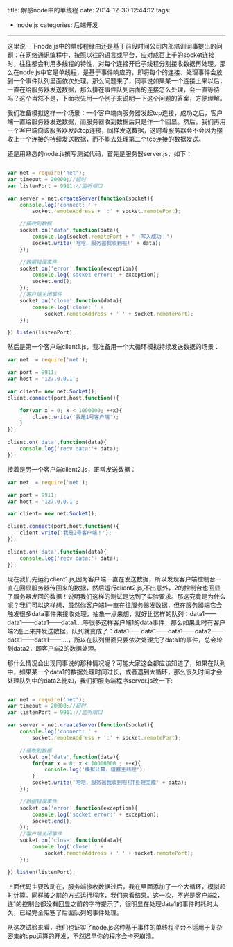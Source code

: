 title: 解惑node中的单线程
date: 2014-12-30 12:44:12
tags:
- node.js
categories: 后端开发
---
这里说一下node.js中的单线程缘由还是基于前段时间公司内部培训同事提出的问题：在网络通讯编程中，按照以往的语言或平台，应对成百上千的socket连接时，往往都会利用多线程的特性，对每个连接开启子线程分别接收数据再处理。那么在node.js中它是单线程，是基于事件响应的，即将每个的连接、处理事件会放到一个事件队列里面依次处理。那么问题来了，同事说如果某一个连接上来以后，一直在给服务器发送数据，那么排在事件队列后面的连接怎么处理，会一直等待吗？这个当然不是，下面我先用一个例子来说明一下这个问题的答案，方便理解。

我们准备模拟这样一个场景：一个客户端向服务器发起tcp连接，成功之后，客户端一直给服务器发送数据，而服务器收到数据后只是作一个回显。然后，我们再用一个客户端向该服务器发起tcp连接，同样发送数据，这时看服务器会不会因为接收上一个连接的持续发送数据，而不能去处理第二个tcp连接的数据发送。<!-- more -->

还是用熟悉的node.js撰写测试代码，首先是服务器server.js，如下：

```javascript

var net = require('net');
var timeout = 20000;//超时
var listenPort = 9911;//监听端口

var server = net.createServer(function(socket){
    console.log('connect: ' +
        socket.remoteAddress + ':' + socket.remotePort);

    //接收到数据
    socket.on('data',function(data){
		console.log(socket.remotePort + " :写入成功！")	    
		socket.write('哈哈，服务器我收到啦!' + data);
    });

    //数据错误事件
    socket.on('error',function(exception){
        console.log('socket error:' + exception);
        socket.end();
    });
    //客户端关闭事件
    socket.on('close',function(data){
        console.log('close: ' +
            socket.remoteAddress + ' ' + socket.remotePort);
    });

}).listen(listenPort);


```

然后是第一个客户端client1.js，我准备用一个大循环模拟持续发送数据的场景：

```javascript
var net  = require('net');

var port = 9911;
var host = '127.0.0.1';

var client= new net.Socket();
client.connect(port,host,function(){

    for(var x = 0; x < 1000000; ++x){
	    client.write('我是1号客户端');
	}
});

client.on('data',function(data){
    console.log('recv data:'+ data);
});

```

接着是另一个客户端client2.js，正常发送数据：

```javascript
var net  = require('net');

var port = 9911;
var host = '127.0.0.1';

var client= new net.Socket();

client.connect(port,host,function(){
	client.write('我是2号客户端！');
});

client.on('data',function(data){
    console.log('recv data:'+ data);
});

```

现在我们先运行client1.js,因为客户端一直在发送数据，所以发现客户端控制台一直在回显服务器传回来的数据，然后运行client2.js,不出意外，2的控制台也回显了服务器发回的数据！说明我们这样的测试是达到了实验要求。那这究竟是为什么呢？我们可以这样想，虽然你客户端1一直在往服务器发数据，但在服务器端它会触发很多data事件来接收处理，抽象一点来想，就好比这样的队列：data1——data1——data1——data1....等很多这样客户端1的data事件，那么如果此时有客户端2连上来并发送数据，队列就变成了：data1——data1——data1——data2——data1——data1——....，所以在队列里面只要依次处理完了data1的事件，总会轮到data2，即客户端2的数据处理。

那什么情况会出现同事说的那种情况呢？可能大家这会都应该知道了，如果在队列中，如果某一个data1的数据处理时间过长，或者遇到大循环，那么很久时间才会处理队列中的data2.比如，我们把服务端程序server.js改一下:

```javascript

var net = require('net');
var timeout = 20000;//超时
var listenPort = 9911;//监听端口

var server = net.createServer(function(socket){
    console.log('connect: ' +
        socket.remoteAddress + ':' + socket.remotePort);

    //接收到数据
    socket.on('data',function(data){
		for(var x = 0; x < 10000000 ; ++x){
	    	console.log('模拟计算，阻塞主线程');
		}   
		socket.write('哈哈，服务器我收到啦!并处理完成' + data);
    });

    //数据错误事件
    socket.on('error',function(exception){
        console.log('socket error:' + exception);
        socket.end();
    });
    //客户端关闭事件
    socket.on('close',function(data){
        console.log('close: ' +
            socket.remoteAddress + ' ' + socket.remotePort);
    });

}).listen(listenPort);


```
上面代码主要改动在，服务端接收数据过后，我在里面添加了一个大循环，模拟超时计算。同样按之前的方式运行程序，我们来看结果。这一次，不光是客户端2，连1的控制台都没有回显之前的字符提示了，很明显在处理data1的事件时耗时太久，已经完全阻塞了后面队列的事件处理。

从这次试验来看，我们也证实了node.js这种基于事件的单线程平台不适用于复杂密集的cpu运算的开发，不然迟早你的程序会卡死崩溃。